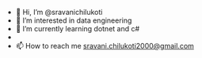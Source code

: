 - 👋 Hi, I’m @sravanichilukoti
- 👀 I’m interested in data engineering
- 🌱 I’m currently learning dotnet and c#
-
- 📫 How to reach me sravani.chilukoti2000@gmail.com

<!---
sravanichilukoti/sravanichilukoti is a ✨ special ✨ repository because its `README.md` (this file) appears on your GitHub profile.
You can click the Preview link to take a look at your changes.
--->

